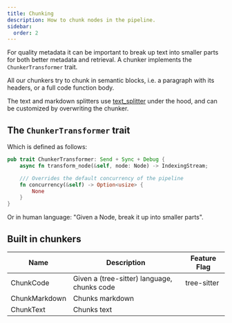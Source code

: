 ```yaml
---
title: Chunking
description: How to chunk nodes in the pipeline.
sidebar:
  order: 2
---
```


For quality metadata it can be important to break up text into smaller parts for both better metadata and retrieval. A chunker implements the `ChunkerTransformer` trait.

All our chunkers try to chunk in semantic blocks, i.e. a paragraph with its headers, or a full code function body.

The text and markdown splitters use [text_splitter](https://docs.rs/text-splitter/latest/text_splitter/) under the hood, and can be customized by overwriting the chunker.

## The `ChunkerTransformer` trait

Which is defined as follows:

```rust
pub trait ChunkerTransformer: Send + Sync + Debug {
    async fn transform_node(&self, node: Node) -> IndexingStream;

    /// Overrides the default concurrency of the pipeline
    fn concurrency(&self) -> Option<usize> {
        None
    }
}
```

Or in human language: "Given a Node, break it up into smaller parts".

## Built in chunkers

<small>

| Name          | Description                                 | Feature Flag |
| ------------- | ------------------------------------------- | ------------ |
| ChunkCode     | Given a (tree-sitter) language, chunks code | tree-sitter  |
| ChunkMarkdown | Chunks markdown                             |              |
| ChunkText     | Chunks text                                 |              |

</small>
